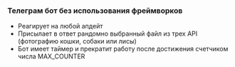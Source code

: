 ### Телеграм бот без использования фреймворков
- Реагирует на любой апдейт
- Присылает в ответ рандомно выбранный файл из трех API (фотографию кошки, собаки или лисы)
- Бот имеет таймер и прекратит работу после достижения счетчиком числа MAX_COUNTER
